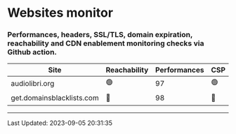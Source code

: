 # Websites monitor
### Performances, headers, SSL/TLS, domain expiration, reachability and CDN enablement monitoring checks via Github action.
| Site | Reachability | Performances | CSP | Headers | SSL | Expiration | CDN |
|------|--------------|-----------------|--------------------------|------------------|-----|--------|-----|
| audiolibri.org | 🟢 | 97 | 🟢 | 🔴 | 🟢 | 🟢 | 🟢 |
| get.domainsblacklists.com | 🔴 | 98 | 🔴 | 🔴 | 🟢 | 🟢 | 🟢 |

---
Last Updated: 2023-09-05 20:31:35